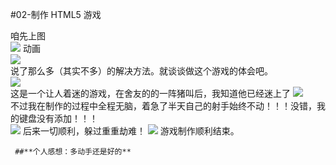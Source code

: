 #02-制作 HTML5 游戏

咱先上图    
![](http://a3.qpic.cn/psb?/V12Xtk2X3YDMgU/WQm3skTneywVWhGkv4sj7q4K*3.iJ7KO0hAqyzFh4A4!/m/dC4BAAAAAAAA&rf=albumlist&t=5)
动画   
![](http://m.qpic.cn/psb?/V12Xtk2X3YDMgU/WQm3skTneywVWhGkv4sj7q4K*3.iJ7KO0hAqyzFh4A4!/b/dC4BAAAAAAAA&bo=NgH6AAAAAAACd54!&rf=viewer_4)   
说了那么多（其实不多）的解决方法。就谈谈做这个游戏的体会吧。  
![](https://timgsa.baidu.com/timg?image&quality=80&size=b9999_10000&sec=1539876564&di=f0336bab5a99e77cb9a2487a577bd16f&imgtype=jpg&er=1&src=http%3A%2F%2Fs4.51cto.com%2Fwyfs02%2FM01%2F9F%2FBF%2FwKioL1mekpjCA456AAdVL03BwMk308.gif-s_4170006222.gif)    
这是一个让人着迷的游戏，在舍友的的一阵猪叫后，我知道他已经迷上了
![](https://ss0.bdstatic.com/70cFuHSh_Q1YnxGkpoWK1HF6hhy/it/u=9279531,4278322843&fm=26&gp=0.jpg)    
不过我在制作的过程中全程无脑，着急了半天自己的射手始终不动！！！没错，我的键盘没有添加！！！    
![](https://ss1.bdstatic.com/70cFvXSh_Q1YnxGkpoWK1HF6hhy/it/u=517454061,3384103756&fm=26&gp=0.jpg)
后来一切顺利，躲过重重劫难！    ![](https://timgsa.baidu.com/timg?image&quality=80&size=b9999_10000&sec=1539282076604&di=48d443f88331a4be2fb51063e7057a8b&imgtype=0&src=http%3A%2F%2Fimgsrc.baidu.com%2Fforum%2Fw%3D580%2Fsign%3D221e02b89613b07ebdbd50003cd59113%2Fe3d77d1ed21b0ef4c2391dc7d8c451da80cb3e6f.jpg)
游戏制作顺利结束。      



     ##**个人感想：多动手还是好的**